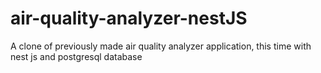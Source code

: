 # air-quality-analyzer-nestJS
A clone of previously made air quality analyzer application, this time with nest js and postgresql database
